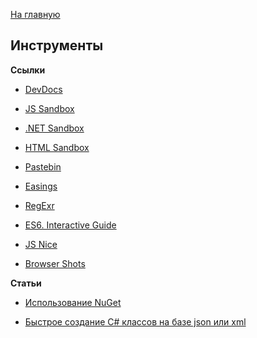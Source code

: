 [На главную](README.md)


## Инструменты


**Ссылки**

- [DevDocs](http://devdocs.io/)

- [JS Sandbox](http://jsfiddle.net/)

- [.NET Sandbox](https://dotnetfiddle.net/)

- [HTML Sandbox](http://codepen.io/)

- [Pastebin](http://pastebin.com/)

- [Easings](http://easings.net/uk)

- [RegExr](http://www.regexr.com/)

- [ES6. Interactive Guide](http://projects.formidablelabs.com/es6-interactive-guide/#/)

- [JS Nice](http://jsnice.org/)

- [Browser Shots](http://browsershots.org/)


**Статьи**

- [Использование NuGet](http://andrey.moveax.ru/page/using-nuget)

- [Быстрое создание C# классов на базе json или xml](http://andrey.moveax.ru/post/tools-visualstudio-paste-as-json-or-xml)